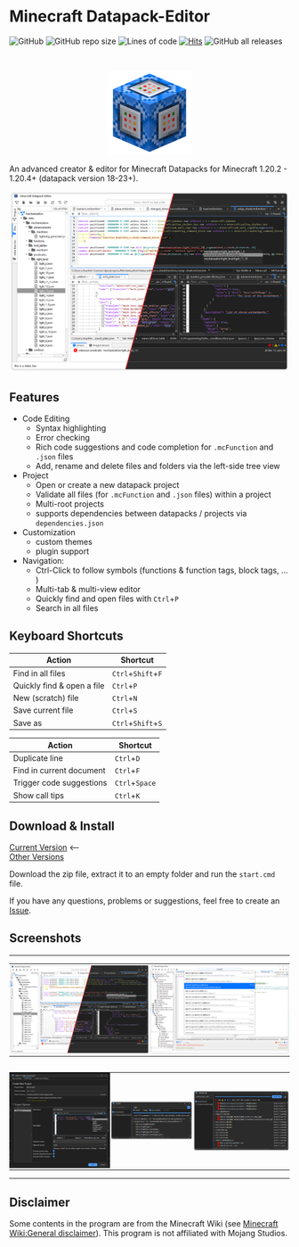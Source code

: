 

# Minecraft Datapack-Editor
![GitHub](https://img.shields.io/github/license/JoachimCoenen/Datapack-Editor)
![GitHub repo size](https://img.shields.io/github/repo-size/JoachimCoenen/Datapack-Editor?color=0072FF)
![Lines of code](https://img.shields.io/tokei/lines/github/JoachimCoenen/Datapack-Editor?color=0072FF)
[![Hits](https://hits.seeyoufarm.com/api/count/incr/badge.svg?url=https%3A%2F%2Fgithub.com%2FJoachimCoenen%2FDatapack-Editor&count_bg=%230072FF&title_bg=%23555555&icon=&icon_color=%23E7E7E7&title=hits&edge_flat=false)](https://hits.seeyoufarm.com)
![GitHub all releases](https://img.shields.io/github/downloads/JoachimCoenen/Datapack-Editor/total?color=0072FF)

<br />
<p align="center">
  <img src="icon/icon.png" width="150" >
</p>
An advanced creator & editor for Minecraft Datapacks for Minecraft 1.20.2 - 1.20.4+ (datapack version 18-23+).


![MainWindow1_IMG][MainWindow1_IMG]


## Features
- Code Editing
  - Syntax highlighting 
  - Error checking
  - Rich code suggestions and code completion for `.mcFunction` and `.json` files
  - Add, rename and delete files and folders via the left-side tree view
- Project
  - Open or create a new datapack project
  - Validate all files (for `.mcFunction` and `.json` files) within a project
  - Multi-root projects
  - supports dependencies between datapacks / projects via `dependencies.json`
- Customization
  - custom themes
  - plugin support
- Navigation:
  - Ctrl-Click to follow symbols (functions & function tags, block tags, ... )
  - Multi-tab & multi-view editor
  - Quickly find and open files with `Ctrl`+`P`
  - Search in all files


## Keyboard Shortcuts

| Action                     | Shortcut           |
|----------------------------|--------------------|
| Find in all files          | `Ctrl`+`Shift`+`F` |
| Quickly find & open a file | `Ctrl`+`P`         |
| New (scratch) file         | `Ctrl`+`N`         |
| Save current file          | `Ctrl`+`S`         |
| Save as                    | `Ctrl`+`Shift`+`S` |

| Action                   | Shortcut       |
|--------------------------|----------------|
| Duplicate line           | `Ctrl`+`D`     |
| Find in current document | `Ctrl`+`F`     |
| Trigger code suggestions | `Ctrl`+`Space` |
| Show call tips           | `Ctrl`+`K`     |


## Download & Install


[Current Version][DownloadLatest_LINK] <--  
[Other Versions][Releases_LINK]

Download the zip file, extract it to an empty folder and run the `start.cmd` file.

If you have any questions, problems or suggestions, feel free to create an [Issue][NewIssue_LINK]. 

## Screenshots 
<table style="width:100%;border-spacing:0px">
  <tr style="padding:0px">
    <td style="padding:0px"><table style="width:100%;border-spacing:0px">
      <tr style="padding:0px">
        <td style="padding:0px"> <img src="screenshots/mainWindow.png" alt="Main Window" style="width:width;height:height;"> </td>
        <td style="padding:0px"> <img src="screenshots/quickFind.png" alt="Quickly find and open a file" style="width:width;height:height;"> </td>
      </tr>
    </table></td>
  </tr>
  <tr style="padding:0px">
    <td style="padding:0px"><table style="width:100%;border-spacing:0px">
      <tr style="padding:0px">
        <td style="padding:0px"> <img src="screenshots/createNewProject.png" alt="Search Dialog" style="width:width;height:height;"> </td>
        <td style="padding:0px"> <img src="screenshots/search.png" alt="Search Dialog" style="width:width;height:height;"> </td>
        <td style="padding:0px"> <img src="screenshots/validateFiles.png" alt="Validate File" style="width:width;height:height;"> </td>
      </tr>
    </table></td>
  </tr>
</table>


## Disclaimer
Some contents in the program are from the Minecraft Wiki (see [Minecraft Wiki:General disclaimer][MCWikiGeneralDisclaimer_LINK]).
This program is not affiliated with Mojang Studios.




[MainWindow1_IMG]:    screenshots/mainWindow.png    "Main Window"
[QuickFind_IMG]:      screenshots/quickFind.png     "Quick Find"
[NewProject_IMG]:     screenshots/createNewProject.png     "Create New Project Dialog"
[Search_IMG]:         screenshots/search.png        "Search Dialog"
[ValidateFiles_IMG]:  screenshots/validateFiles.png "Validate File"

[MCWikiGeneralDisclaimer_LINK]:  https://minecraft.wiki/w/Minecraft_Wiki:General_disclaimer "Minecraft Wiki:General disclaimer"

[Releases_LINK]:                 https://github.com/JoachimCoenen/Datapack-Editor/releases "Datapack-Editor/releases"
[DownloadLatest_LINK]:           https://github.com/JoachimCoenen/Datapack-Editor/releases/latest  "latest"
[NewIssue_LINK]:                 https://github.com/JoachimCoenen/Datapack-Editor/issues/new  "New issue"

